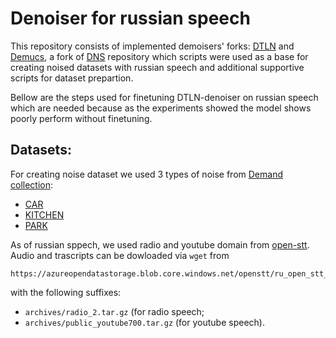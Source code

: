 # Denoiser for russian speech

This repository consists of implemented demoisers' forks: [DTLN](https://github.com/breizhn/DTLN) and 
[Demucs](https://github.com/facebookresearch/denoiser), a fork of [DNS](https://github.com/microsoft/DNS-Challenge) 
repository which scripts were used as a base for creating 
noised datasets with russian speech and additional supportive scripts for dataset prepartion. 

Bellow are the steps used for finetuning DTLN-denoiser on russian speech which are needed because as the experiments showed
the model shows poorly perform without finetuning.


## Datasets:
For creating noise dataset we used 3 types of noise from [Demand collection](https://zenodo.org/record/1227121#.YjrfYxBBy3K):
- [CAR](https://zenodo.org/record/1227121/files/TCAR_16k.zip?download=1)
- [KITCHEN](https://zenodo.org/record/1227121/files/DKITCHEN_16k.zip?download=1)
- [PARK](https://zenodo.org/record/1227121/files/NPARK_16k.zip?download=1)

As of russian sppech, we used radio and youtube domain from [open-stt](https://github.com/snakers4/open_stt). 
Audio and trascripts can be dowloaded via `wget` from 

    https://azureopendatastorage.blob.core.windows.net/openstt/ru_open_stt_opus 
    
with the following suffixes: 
- `archives/radio_2.tar.gz` (for radio speech;
- `archives/public_youtube700.tar.gz` (for youtube speech).
